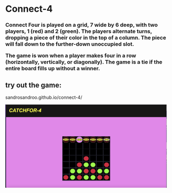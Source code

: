 # Connect-4

<h3>Connect Four is played on a grid, 7 wide by 6 deep, with two players, 1 (red) and 2 (green). The players alternate turns, dropping a piece of their color in the top of a column. The piece will fall down to the further-down unoccupied slot.

The game is won when a player makes four in a row (horizontally, vertically, or diagonally). The game is a tie if the entire board fills up without a winner.</h3>

<h2>try out the game:</h2>
sandrosandroo.github.io/connect-4/


![conect4 img](/img/conent4.png)
